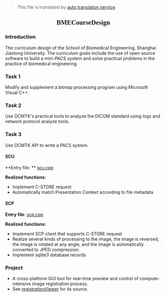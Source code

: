 >This file is translated by [auto translation service](https://github.com/RandomNamer/MarkdownTranslator)
<h2 auto_translation: true
align = "center" style="font-family: fantasy;">BMECourseDesign</h2>


### Introduction

The curriculum design of the School of Biomedical Engineering, Shanghai Jiaotong University. The curriculum goals include the use of open source software to build a mini-PACS system and solve practical problems in the practice of biomedical engineering.

### Task 1

Modify and supplement a bitmap processing program using Microsoft Visual C++.

### Task 2

Use DCMTK's practical tools to analyze the DICOM standard using logs and network protocol analyze tools.

### Task 3

Use DCMTK API to write a PACS system.

#### SCU

**Entry file: ** [scu.cpp](3/src/scu.cpp)

**Realized functions:**

- Implement C-STORE request
- Automatically match Presentation Context according to file metadata

#### SCP

**Entry file**:  [scp.cpp](3/src/scp.cpp)

**Realized functions:**

- Implement SCP client that supports C-STORE request
- Realize several kinds of processing to the image, the image is reversed, the image is rotated at any angle, and the image is automatically converted to JPEG compression.
- Implement sqlite3 database records

### Project
- A cross-platform GUI tool for real-time preview and control of compute-intensive image registration process.
- See [registrationViewer](https://github.com/ljjliujunjie123/registrationViewer) for its source.


